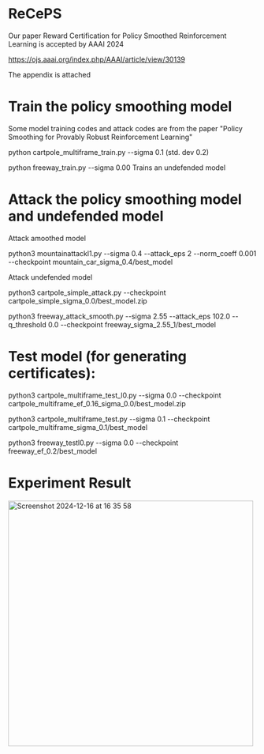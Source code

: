 # ReCePS
Our paper Reward Certification for Policy Smoothed Reinforcement Learning is accepted by AAAI 2024

https://ojs.aaai.org/index.php/AAAI/article/view/30139

The appendix is attached

# Train the policy smoothing model
Some model training codes and attack codes are from the paper "Policy Smoothing for Provably Robust Reinforcement Learning"

python cartpole_multiframe_train.py  --sigma 0.1 (std. dev 0.2)

python freeway_train.py  --sigma 0.00  Trains an undefended model

# Attack the policy smoothing model and undefended model


Attack amoothed model

python3 mountainattackl1.py --sigma 0.4  --attack_eps 2 --norm_coeff 0.001 --checkpoint  mountain_car_sigma_0.4/best_model

Attack undefended model

python3 cartpole_simple_attack.py --checkpoint  cartpole_simple_sigma_0.0/best_model.zip

python3 freeway_attack_smooth.py --sigma 2.55 --attack_eps 102.0 --q_threshold 0.0 --checkpoint freeway_sigma_2.55_1/best_model

# Test model (for generating certificates):

python3 cartpole_multiframe_test_l0.py  --sigma 0.0 --checkpoint cartpole_multiframe_ef_0.16_sigma_0.0/best_model.zip 

python3 cartpole_multiframe_test.py  --sigma 0.1 --checkpoint cartpole_multiframe_sigma_0.1/best_model

python3 freeway_testl0.py  --sigma 0.0 --checkpoint freeway_ef_0.2/best_model


# Experiment Result

<img width="497" alt="Screenshot 2024-12-16 at 16 35 58" src="https://github.com/user-attachments/assets/c92c5057-c51b-47f2-b2dc-a5a23046e770" />
